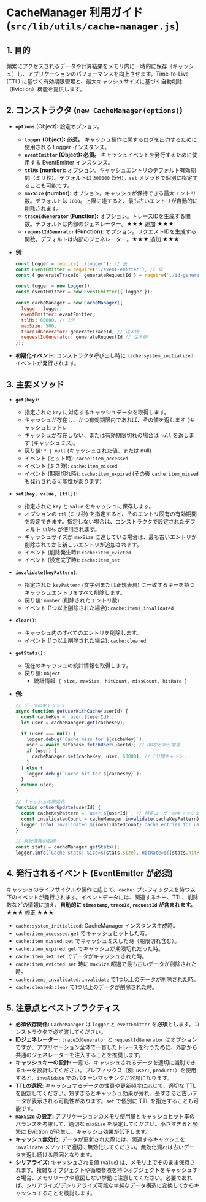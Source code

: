 # CacheManager 利用ガイド (`src/lib/utils/cache-manager.js`)

## 1. 目的

頻繁にアクセスされるデータや計算結果をメモリ内に一時的に保存（キャッシュ）し、アプリケーションのパフォーマンスを向上させます。Time-to-Live (TTL) に基づく有効期限管理と、最大キャッシュサイズに基づく自動削除（Eviction）機能を提供します。

## 2. コンストラクタ (`new CacheManager(options)`)

*   **`options`** (Object): 設定オプション。
    *   **`logger` (Object): 必須。** キャッシュ操作に関するログを出力するために使用される Logger インスタンス。
    *   **`eventEmitter` (Object): 必須。** キャッシュイベントを発行するために使用する EventEmitter インスタンス。
    *   **`ttlMs` (number):** オプション。キャッシュエントリのデフォルト有効期間（ミリ秒）。デフォルトは `300000` (5分)。`set` メソッドで個別に指定することも可能です。
    *   **`maxSize` (number):** オプション。キャッシュが保持できる最大エントリ数。デフォルトは `1000`。上限に達すると、最も古いエントリが自動的に削除されます。
    *   **`traceIdGenerator` (Function):** オプション。トレースIDを生成する関数。デフォルトは内部のジェネレーター。★★★ 追加 ★★★
    *   **`requestIdGenerator` (Function):** オプション。リクエストIDを生成する関数。デフォルトは内部のジェネレーター。★★★ 追加 ★★★

*   **例:**
    ```javascript
    const Logger = require('./logger'); // 仮
    const EventEmitter = require('./event-emitter'); // 仮
    const { generateTraceId, generateRequestId } = require('./id-generators'); // 仮

    const logger = new Logger();
    const eventEmitter = new EventEmitter({ logger });

    const cacheManager = new CacheManager({
      logger: logger,
      eventEmitter: eventEmitter,
      ttlMs: 60000, // 1分
      maxSize: 500,
      traceIdGenerator: generateTraceId, // 注入例
      requestIdGenerator: generateRequestId // 注入例
    });
    ```
*   **初期化イベント:** コンストラクタ呼び出し時に `cache:system_initialized` イベントが発行されます。

## 3. 主要メソッド

*   **`get(key)`:**
    *   指定された `key` に対応するキャッシュデータを取得します。
    *   キャッシュが存在し、かつ有効期限内であれば、その値を返します (キャッシュヒット)。
    *   キャッシュが存在しない、または有効期限切れの場合は `null` を返します (キャッシュミス)。
    *   戻り値: `* | null` (キャッシュされた値、または null)
    *   イベント (ヒット時): `cache:item_accessed`
    *   イベント (ミス時): `cache:item_missed`
    *   イベント (期限切れ時): `cache:item_expired` (その後 `cache:item_missed` も発行される可能性があります)
*   **`set(key, value, [ttl])`:**
    *   指定された `key` と `value` をキャッシュに保存します。
    *   オプションの `ttl` (ミリ秒) を指定すると、そのエントリ固有の有効期間を設定できます。指定しない場合は、コンストラクタで設定されたデフォルト `ttlMs` が使用されます。
    *   キャッシュサイズが `maxSize` に達している場合は、最も古いエントリが削除されてから新しいエントリが追加されます。
    *   イベント (削除発生時): `cache:item_evicted`
    *   イベント (設定完了時): `cache:item_set`
*   **`invalidate(keyPattern)`:**
    *   指定された `keyPattern` (文字列または正規表現) に一致するキーを持つキャッシュエントリをすべて削除します。
    *   戻り値: `number` (削除されたエントリ数)
    *   イベント (1つ以上削除された場合): `cache:items_invalidated`
*   **`clear()`:**
    *   キャッシュ内のすべてのエントリを削除します。
    *   イベント (1つ以上削除された場合): `cache:cleared`
*   **`getStats()`:**
    *   現在のキャッシュの統計情報を取得します。
    *   戻り値: `Object`
        *   統計情報: `{ size, maxSize, hitCount, missCount, hitRate }`

*   **例:**
    ```javascript
    // データのキャッシュ
    async function getUserWithCache(userId) {
      const cacheKey = `user:${userId}`;
      let user = cacheManager.get(cacheKey);

      if (user === null) {
        logger.debug(`Cache miss for ${cacheKey}`);
        user = await database.fetchUser(userId); // DBなどから取得
        if (user) {
          cacheManager.set(cacheKey, user, 60000); // 1分間キャッシュ
        }
      } else {
        logger.debug(`Cache hit for ${cacheKey}`);
      }
      return user;
    }

    // キャッシュの無効化
    function onUserUpdate(userId) {
      const cacheKeyPattern = `user:${userId}`; // 特定ユーザーのキャッシュを無効化
      const invalidatedCount = cacheManager.invalidate(cacheKeyPattern);
      logger.info(`Invalidated ${invalidatedCount} cache entries for user ${userId}`);
    }

    // 統計情報の取得
    const stats = cacheManager.getStats();
    logger.info(`Cache stats: Size=${stats.size}, HitRate=${(stats.hitRate * 100).toFixed(1)}%`);
    ```

## 4. 発行されるイベント (EventEmitter が必須)

キャッシュのライフサイクルや操作に応じて、`cache:` プレフィックスを持つ以下のイベントが発行されます。イベントデータには、関連するキー、TTL、削除数などの情報に加え、**自動的に `timestamp`, `traceId`, `requestId` が含まれます。** ★★★ 修正 ★★★

*   `cache:system_initialized`: CacheManager インスタンス生成時。
*   `cache:item_accessed`: `get` でキャッシュヒットした時。
*   `cache:item_missed`: `get` でキャッシュミスした時（期限切れ含む）。
*   `cache:item_expired`: `get` でキャッシュが期限切れだった時。
*   `cache:item_set`: `set` でデータがキャッシュされた時。
*   `cache:item_evicted`: `set` 時に `maxSize` 超過で最も古いデータが削除された時。
*   `cache:items_invalidated`: `invalidate` で1つ以上のデータが削除された時。
*   `cache:cleared`: `clear` で1つ以上のデータが削除された時。

## 5. 注意点とベストプラクティス

*   **必須依存関係:** `CacheManager` は `logger` と `eventEmitter` を**必須**とします。コンストラクタで必ず渡してください。
*   **IDジェネレーター:** `traceIdGenerator` と `requestIdGenerator` はオプションですが、アプリケーション全体で一貫したトレースを行うために、外部から共通のジェネレーターを注入することを推奨します。
*   **キャッシュキーの設計:** 一意で、キャッシュされるデータを適切に識別できるキーを設計してください。プレフィックス（例: `user:`, `product:`）を使用すると、`invalidate` でのパターンマッチングが容易になります。
*   **TTLの選択:** キャッシュするデータの性質や更新頻度に応じて、適切な TTL を設定してください。短すぎるとキャッシュ効果が薄れ、長すぎると古いデータが表示される可能性があります。`set` で個別に TTL を指定することも可能です。
*   **`maxSize` の設定:** アプリケーションのメモリ使用量とキャッシュヒット率のバランスを考慮して、適切な `maxSize` を設定してください。小さすぎると頻繁に Eviction が発生し、キャッシュ効果が低下します。
*   **キャッシュ無効化:** データが更新された際には、関連するキャッシュを `invalidate` メソッドで適切に無効化してください。無効化漏れは古いデータを返し続ける原因となります。
*   **シリアライズ:** キャッシュされる値 (`value`) は、メモリ上でそのまま保持されます。複雑なオブジェクトや循環参照を持つオブジェクトをキャッシュする場合、メモリリークや意図しない挙動に注意してください。必要であれば、シリアライズ/デシリアライズ可能な単純なデータ構造に変換してからキャッシュすることを検討します。